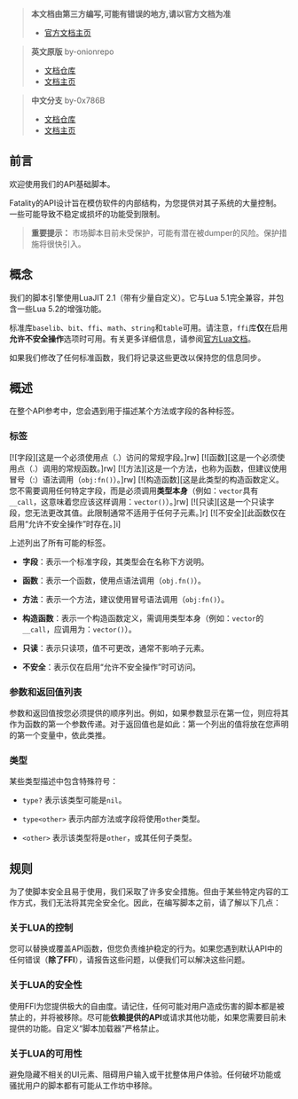 > **本文档由第三方编写,可能有错误的地方,请以官方文档为准**
> * [官方文档主页](https://lua.fatality.win/)

> **英文原版** by-onionrepo
> * [文档仓库](https://github.com/onionrepo/fatality-docs)
> * [文档主页](https://onionrepo.github.io/fatality-docs/)

> **中文分支** by-0x786B
> * [文档仓库](https://github.com/0x786B/fatality-docs-CN)
> * [文档主页](https://0x786b.github.io/fatality-docs-CN/)
## 前言

欢迎使用我们的API基础脚本。

Fatality的API设计旨在模仿软件的内部结构，为您提供对其子系统的大量控制。一些可能导致不稳定或损坏的功能受到限制。

> **重要提示：** 市场脚本目前未受保护，可能有潜在被dumper的风险。保护措施将很快引入。

## 概念
我们的脚本引擎使用LuaJIT 2.1（带有少量自定义）。它与Lua 5.1完全兼容，并包含一些Lua 5.2的增强功能。

标准库`baselib`、`bit`、`ffi`、`math`、`string`和`table`可用。请注意，`ffi`库**仅**在启用**允许不安全操作**选项时可用。有关更多详细信息，请参阅[官方Lua文档](https://www.lua.org/manual/5.1/)。

如果我们修改了任何标准函数，我们将记录这些更改以保持您的信息同步。

## 概述
在整个API参考中，您会遇到用于描述某个方法或字段的各种标签。

### 标签

[![字段][这是一个必须使用点（.）访问的常规字段。]rw]
[![函数][这是一个必须使用点（.）调用的常规函数。]rw]
[![方法][这是一个方法，也称为函数，但建议使用冒号（:）语法调用（`obj:fn()`）。]rw]
[![构造函数][这是此类型的构造函数定义。您不需要调用任何特定字段，而是必须调用**类型本身**（例如：`vector`具有`__call`，这意味着您应该这样调用：`vector()`）。]rw]
[![只读][这是一个只读字段，您无法更改其值。此限制通常不适用于任何子元素。]r]
[![不安全][此函数仅在启用“允许不安全操作”时存在。]i]

上述列出了所有可能的标签。

* **字段**：表示一个标准字段，其类型会在名称下方说明。

* **函数**：表示一个函数，使用点语法调用（`obj.fn()`）。

* **方法**：表示一个方法，建议使用冒号语法调用（`obj:fn()`）。

* **构造函数**：表示一个构造函数定义，需调用类型本身（例如：`vector`的`__call`，应调用为：`vector()`）。

* **只读**：表示只读项，值不可更改，通常不影响子元素。

* **不安全**：表示仅在启用“允许不安全操作”时可访问。

### 参数和返回值列表
参数和返回值按您必须提供的顺序列出。例如，如果参数显示在第一位，则应将其作为函数的第一个参数传递。对于返回值也是如此：第一个列出的值将放在您声明的第一个变量中，依此类推。

### 类型
某些类型描述中包含特殊符号：

* `type?` 表示该类型可能是`nil`。

* `type<other>` 表示内部方法或字段将使用`other`类型。

* `<other>` 表示该类型将是`other`，或其任何子类型。

## 规则

为了使脚本安全且易于使用，我们采取了许多安全措施。但由于某些特定内容的工作方式，我们无法将其完全安全化。因此，在编写脚本之前，请了解以下几点：

### 关于LUA的控制
您可以替换或覆盖API函数，但您负责维护稳定的行为。如果您遇到默认API中的任何错误（**除了FFI**），请报告这些问题，以便我们可以解决这些问题。

### 关于LUA的安全性
使用FFI为您提供极大的自由度。请记住，任何可能对用户造成伤害的脚本都是被禁止的，并将被移除。尽可能**依赖提供的API**或请求其他功能，如果您需要目前未提供的功能。自定义“脚本加载器”严格禁止。

### 关于LUA的可用性
避免隐藏不相关的UI元素、阻碍用户输入或干扰整体用户体验。任何破坏功能或骚扰用户的脚本都有可能从工作坊中移除。
